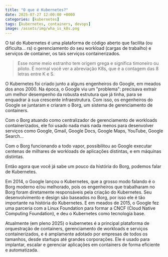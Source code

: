 ```yaml
---
title: "O que é Kubernetes?"
date: 2025-07-27 12:00:00 +0000
categories: [kubernetes]
tags: [kubernetes, containers, devops]
image: /assets/img/wha_is_k8s.png
---
```


O tal do Kubernetes é uma plataforma de código aberto que facilita (ou dificulta... rs) o gerenciamento do seu workload (cargas de trabalho) e serviços de container, os tais serviços containerizados.

> Esse nome meio estranho tem origem grega e significa timoneiro ou piloto. É normal você ver a abreviação K8s, que é a contagem das 8 letras entre K e S.

O Kubernetes foi criado junto a alguns engenheiros do Google, em meados dos anos 2000. Na época, o Google viu um "problema": precisava extrair um melhor desempenho da robusta estrutura que já tinha, para se enquadrar à sua crescente infraestrutura. Com isso, os engenheiros do Google se juntaram e criaram o Borg, um sistema de gerenciamento de containers.

Com o Borg atuando como centralizador de gerenciamento de workloads containerizados, ele foi usado nada mais nada menos para desenvolver serviços como Google, Gmail, Google Docs, Google Maps, YouTube, Google Search...

Com o Borg funcionando a todo vapor, possibilitou ao Google executar centenas de milhares de workloads de aplicações distintas, e em máquinas distintas.

Então agora que você já sabe um pouco da história do Borg, podemos falar de Kubernetes.

Em 2014, o Google lançou o Kubernetes, que a grosso modo falando é o Borg moderno e/ou melhorado, pois os engenheiros que trabalharam no Borg foram diretamente responsáveis pela criação do Kubernetes. Seu desenvolvimento e design são baseados no Borg, por isso ele é tão importante na história do Kubernetes. E em meados de 2015, o Google fez uma parceria com a Linux Foundation para formar a CNCF (Cloud Native Computing Foundation), e deu o Kubernetes como tecnologia base.

Atualmente (em pleno 2025) o kubernetes é a principal plataforma de orquestração de containers, gerenciamento de workloads e serviços containerizados, e é amplamente adotado por empresas de todos os tamanhos, desde startups até grandes corporações. Ele é usado para implantar, escalar e gerenciar aplicações em containers de forma eficiente e automatizada.